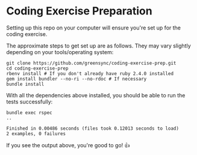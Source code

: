 # Coding Exercise Preparation

Setting up this repo on your computer will ensure you're set up for the coding
exercise.

The approximate steps to get set up are as follows. They may vary slightly
depending on your tools/operating system:

```shell
git clone https://github.com/greensync/coding-exercise-prep.git
cd coding-exercise-prep
rbenv install # If you don't already have ruby 2.4.0 installed
gem install bundler --no-ri --no-rdoc # If necessary
bundle install
```

With all the dependencies above installed, you should be able to run the tests
successfully:

```shell
bundle exec rspec
..

Finished in 0.00486 seconds (files took 0.12013 seconds to load)
2 examples, 0 failures
```

If you see the output above, you're good to go! 👍
